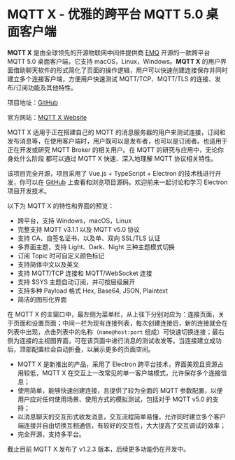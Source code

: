 # MQTT X - 优雅的跨平台 MQTT 5.0 桌面客户端

**MQTT X** 是由全球领先的开源物联网中间件提供商 [EMQ](https://github.com/emqx/emqx) 开源的一款跨平台 MQTT 5.0 桌面客户端，它支持 macOS，Linux，Windows。**MQTT X** 的用户界面借助聊天软件的形式简化了页面的操作逻辑，用户可以快速创建连接保存并同时建立多个连接客户端，方便用户快速测试 MQTT/TCP、MQTT/TLS 的连接、发布/订阅功能及其他特性。

项目地址：[GitHub](https://github.com/emqx/MQTTX)

官方网站：[MQTT X Website](https://github.com/emqx/MQTTX/releases)

MQTT X 适用于正在搭建自己的 MQTT 的消息服务器的用户来测试连接，订阅和发布消息等，在使用客户端时，用户既可以是发布者，也可以是订阅者。也适用于正在开发或研究 MQTT Broker 的相关用户。在 MQTT 的研究与应用中，无论你身处什么阶段 都可以通过 MQTT X 快速、深入地理解 MQTT 协议相关特性。

该项目完全开源，项目采用了 Vue.js + TypeScript + Electron 的技术栈进行开发，你可以在 [GitHub](https://github.com/emqx/MQTTX) 上查看和浏览项目源码。欢迎前来一起讨论和学习 Electron 项目开发技术。

以下为 MQTT X 的特性和界面的预览：

- 跨平台，支持 Windows，macOS，Linux
- 完整支持 MQTT v3.1.1 以及 MQTT v5.0 协议
- 支持 CA、自签名证书，以及单、双向 SSL/TLS 认证
- 多界面主题，支持 Light、Dark、Night 三种主题模式切换
- 订阅 Topic 时可自定义颜色标记
- 支持简体中文以及英文
- 支持 MQTT/TCP 连接和 MQTT/WebSocket 连接
- 支持 $SYS 主题自动订阅，并可按层级展开
- 支持多种 Payload 格式 Hex, Base64, JSON, Plaintext
- 简洁的图形化界面

在 MQTT X 的主窗口中，最左侧为菜单栏，从上往下分别对应为：连接页面，关于页面和设置页面；中间一栏为现有连接列表，每次创建连接后，新的连接就会在列表中出现，点击列表中的名称（`name@host:port` 组成）可快速切换连接；最右侧为连接的主视图界面，可在该页面中进行消息的测试收发等。当连接建立成功后，顶部配置栏会自动折叠，以展示更多的页面空间。

- MQTT X 是新推出的产品，采用了 Electron 跨平台技术，界面美观且资源占用较低，MQTT X 在交互上一改常见的单一客户端模式，允许保存多个连接信息；
- 使用简单，能够快速创建连接，且提供了较为全面的 MQTT 参数配置，以便用户应对任何使用场景、使用方式的模拟测试，包括对于 MQTT v5.0 的支持；
- 以消息聊天的交互形式收发消息，交互流程简单易懂，允许同时建立多个客户端连接并自由切换互相通信，有较好的交互性，大大提高了交互调试的效率；
- 完全开源，支持多平台。

截止目前 MQTT X 发布了 v1.2.3 版本，后续更多功能仍在开发中。
